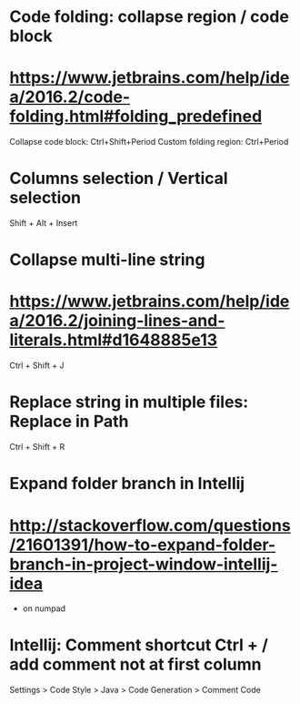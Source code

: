 # Code folding: collapse region / code block
# https://www.jetbrains.com/help/idea/2016.2/code-folding.html#folding_predefined
Collapse code block: Ctrl+Shift+Period
Custom folding region: Ctrl+Period

# Columns selection / Vertical selection 
Shift + Alt + Insert

# Collapse multi-line string 
# https://www.jetbrains.com/help/idea/2016.2/joining-lines-and-literals.html#d1648885e13
Ctrl + Shift + J 

# Replace string in multiple files: Replace in Path 
Ctrl + Shift + R 

# Expand folder branch in Intellij 
# http://stackoverflow.com/questions/21601391/how-to-expand-folder-branch-in-project-window-intellij-idea
* on numpad

# Intellij: Comment shortcut Ctrl + / add comment not at first column 
Settings > Code Style > Java > Code Generation > Comment Code